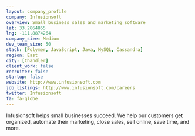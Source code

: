 ```yaml
---
layout: company_profile
company: Infusionsoft
overview: Small business sales and marketing software
lat: 33.2864855
lng: -111.8874264
company_size: Medium
dev_team_size: 50
stack: [Polymer, JavaScript, Java, MySQL, Cassandra]
region: East
city: [Chandler]
client_work: false
recruiter: false
startup: false
website: http://www.infusionsoft.com
job_listings: http://www.infusionsoft.com/careers
twitter: Infusionsoft
fa: fa-globe
---
```


Infusionsoft helps small businesses succeed. We help our customers get organized, automate their marketing, close sales, sell online, save time, and more.
